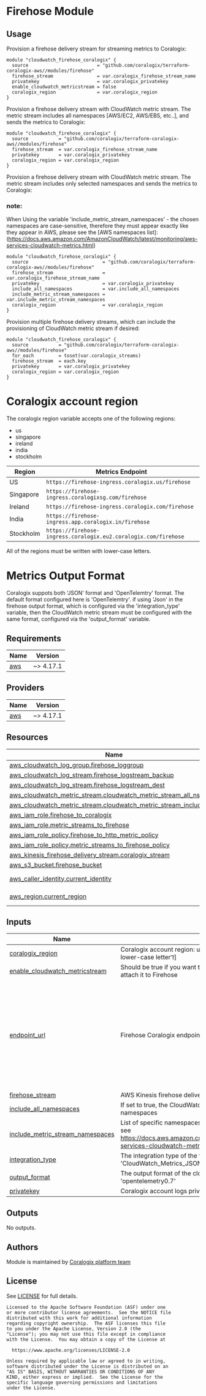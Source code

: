 # Firehose Module

## Usage
Provision a firehose delivery stream for streaming metrics to Coralogix:
```
module "cloudwatch_firehose_coralogix" {
  source                         = "github.com/coralogix/terraform-coralogix-aws//modules/firehose"
  firehose_stream                = var.coralogix_firehose_stream_name
  privatekey                     = var.coralogix_privatekey
  enable_cloudwatch_metricstream = false
  coralogix_region               = var.coralogix_region
}
```

Provision a firehose delivery stream with CloudWatch metric stream.
The metric stream includes all namespaces [AWS/EC2, AWS/EBS, etc..], and sends the metrics to Coralogix:
```
module "cloudwatch_firehose_coralogix" {
  source           = "github.com/coralogix/terraform-coralogix-aws//modules/firehose"
  firehose_stream  = var.coralogix_firehose_stream_name
  privatekey       = var.coralogix_privatekey
  coralogix_region = var.coralogix_region
}
```

Provision a firehose delivery stream with CloudWatch metric stream.
The metric stream includes only selected namespaces and sends the metrics to Coralogix:
### note:
When Using the variable 'include_metric_stream_namespaces' - the chosen namespaces are case-sensitive, therefore they must appear exactly like they appear in AWS, please see the [AWS namespaces list]: 
(https://docs.aws.amazon.com/AmazonCloudWatch/latest/monitoring/aws-services-cloudwatch-metrics.html)
```
module "cloudwatch_firehose_coralogix" {
  source                           = "github.com/coralogix/terraform-coralogix-aws//modules/firehose"
  firehose_stream                  = var.coralogix_firehose_stream_name
  privatekey                       = var.coralogix_privatekey
  include_all_namespaces           = var.include_all_namespaces
  include_metric_stream_namespaces = var.include_metric_stream_namespaces
  coralogix_region                 = var.coralogix_region
}
```

Provision multiple firehose delivery streams, which can include the provisioning of CloudWatch metric stream if desired:
```
module "cloudwatch_firehose_coralogix" {
  source           = "github.com/coralogix/terraform-coralogix-aws//modules/firehose"
  for_each         = toset(var.coralogix_streams)
  firehose_stream  = each.key
  privatekey       = var.coralogix_privatekey
  coralogix_region = var.coralogix_region
}
```

# Coralogix account region
The coralogix region variable accepts one of the following regions:
* us
* singapore
* ireland
* india
* stockholm

| Region    | Metrics Endpoint
|-----------|-----------------------------------------------------------------|
| US        | `https://firehose-ingress.coralogix.us/firehose`                |
| Singapore | `https://firehose-ingress.coralogixsg.com/firehose`             |
| Ireland   | `https://firehose-ingress.coralogix.com/firehose`               |
| India     | `https://firehose-ingress.app.coralogix.in/firehose`            |
| Stockholm | `https://firehose-ingress.coralogix.eu2.coralogix.com/firehose` |

All of the regions must be written with lower-case letters. 

# Metrics Output Format
Coralogix suppots both 'JSON' format and 'OpenTelemtry' format. 
The default format configured here is 'OpenTelemtry'. 
if using 'Json' in the firehose output format, which is configured via the 'integration_type' variable,
then the CloudWatch metric stream must be configured with the same format, configured via the 'output_format' variable.



<!-- BEGIN_TF_DOCS -->
## Requirements

| Name | Version |
|------|---------|
| <a name="requirement_aws"></a> [aws](#requirement\_aws) | ~> 4.17.1 |

## Providers

| Name | Version |
|------|---------|
| <a name="provider_aws"></a> [aws](#provider\_aws) | ~> 4.17.1 |

## Resources

| Name | Type |
|------|------|
| [aws_cloudwatch_log_group.firehose_loggroup](https://registry.terraform.io/providers/hashicorp/aws/latest/docs/resources/cloudwatch_log_group) | resource |
| [aws_cloudwatch_log_stream.firehose_logstream_backup](https://registry.terraform.io/providers/hashicorp/aws/latest/docs/resources/cloudwatch_log_stream) | resource |
| [aws_cloudwatch_log_stream.firehose_logstream_dest](https://registry.terraform.io/providers/hashicorp/aws/latest/docs/resources/cloudwatch_log_stream) | resource |
| [aws_cloudwatch_metric_stream.cloudwatch_metric_stream_all_ns](https://registry.terraform.io/providers/hashicorp/aws/latest/docs/resources/cloudwatch_metric_stream) | resource |
| [aws_cloudwatch_metric_stream.cloudwatch_metric_stream_included_ns](https://registry.terraform.io/providers/hashicorp/aws/latest/docs/resources/cloudwatch_metric_stream) | resource |
| [aws_iam_role.firehose_to_coralogix](https://registry.terraform.io/providers/hashicorp/aws/latest/docs/resources/iam_role) | resource |
| [aws_iam_role.metric_streams_to_firehose](https://registry.terraform.io/providers/hashicorp/aws/latest/docs/resources/iam_role) | resource |
| [aws_iam_role_policy.firehose_to_http_metric_policy](https://registry.terraform.io/providers/hashicorp/aws/latest/docs/resources/iam_role_policy) | resource |
| [aws_iam_role_policy.metric_streams_to_firehose_policy](https://registry.terraform.io/providers/hashicorp/aws/latest/docs/resources/iam_role_policy) | resource |
| [aws_kinesis_firehose_delivery_stream.coralogix_stream](https://registry.terraform.io/providers/hashicorp/aws/latest/docs/resources/kinesis_firehose_delivery_stream) | resource |
| [aws_s3_bucket.firehose_bucket](https://registry.terraform.io/providers/hashicorp/aws/latest/docs/resources/s3_bucket) | resource |
| [aws_caller_identity.current_identity](https://registry.terraform.io/providers/hashicorp/aws/latest/docs/data-sources/caller_identity) | data source |
| [aws_region.current_region](https://registry.terraform.io/providers/hashicorp/aws/latest/docs/data-sources/region) | data source |

## Inputs

| Name | Description | Type | Default | Required |
|------|-------------|------|---------|:--------:|
| <a name="input_coralogix_region"></a> [coralogix\_region](#input\_coralogix\_region) | Coralogix account region: us, singapore, ireland, india, stockholm [in lower-case letterד] | `any` | n/a | yes |
| <a name="input_enable_cloudwatch_metricstream"></a> [enable\_cloudwatch\_metricstream](#input\_enable\_cloudwatch\_metricstream) | Should be true if you want to create a new Cloud Watch metric stream and attach it to Firehose | `bool` | `true` | no |
| <a name="input_endpoint_url"></a> [endpoint\_url](#input\_endpoint\_url) | Firehose Coralogix endpoint | `map(any)` | <pre>{<br>  "india": {<br>    "url": "https://firehose-ingress.coralogix.in/firehose"<br>  },<br>  "ireland": {<br>    "url": "https://firehose-ingress.coralogix.com/firehose"<br>  },<br>  "singapore": {<br>    "url": "https://firehose-ingress.coralogixsg.com/firehose"<br>  },<br>  "stockholm": {<br>    "url": "https://firehose-ingress.eu2.coralogix.com/firehose"<br>  },<br>  "us": {<br>    "url": "https://firehose-ingress.coralogix.us/firehose"<br>  }<br>}</pre> | no |
| <a name="input_firehose_stream"></a> [firehose\_stream](#input\_firehose\_stream) | AWS Kinesis firehose delivery stream name | `string` | n/a | yes |
| <a name="input_include_all_namespaces"></a> [include\_all\_namespaces](#input\_include\_all\_namespaces) | If set to true, the CloudWatch metric stream will include all available namespaces | `bool` | `true` | no |
| <a name="input_include_metric_stream_namespaces"></a> [include\_metric\_stream\_namespaces](#input\_include\_metric\_stream\_namespaces) | List of specific namespaces to include in the CloudWatch metric stream, see https://docs.aws.amazon.com/AmazonCloudWatch/latest/monitoring/aws-services-cloudwatch-metrics.html | `list(string)` | `[]` | no |
| <a name="input_integration_type"></a> [integration\_type](#input\_integration\_type) | The integration type of the firehose delivery stream: 'CloudWatch\_Metrics\_JSON' or 'CloudWatch\_Metrics\_OpenTelemetry070' | `string` | `"CloudWatch_Metrics_OpenTelemetry070"` | no |
| <a name="input_output_format"></a> [output\_format](#input\_output\_format) | The output format of the cloudwatch metric stream: 'json' or 'opentelemetry0.7' | `string` | `"opentelemetry0.7"` | no |
| <a name="input_privatekey"></a> [privatekey](#input\_privatekey) | Coralogix account logs private key | `any` | n/a | yes |

## Outputs

No outputs.
<!-- END_TF_DOCS -->

## Authors
Module is maintained by [Coralogix platform team](https://github.com/orgs/coralogix/people/amit-mazor)

## License 
See [LICENSE](https://github.com/coralogix/terraform-coralogix-aws/blob/master/LICENSE) for full details.
```
Licensed to the Apache Software Foundation (ASF) under one
or more contributor license agreements.  See the NOTICE file
distributed with this work for additional information
regarding copyright ownership.  The ASF licenses this file
to you under the Apache License, Version 2.0 (the
"License"); you may not use this file except in compliance
with the License.  You may obtain a copy of the License at

  https://www.apache.org/licenses/LICENSE-2.0

Unless required by applicable law or agreed to in writing,
software distributed under the License is distributed on an
"AS IS" BASIS, WITHOUT WARRANTIES OR CONDITIONS OF ANY
KIND, either express or implied.  See the License for the
specific language governing permissions and limitations
under the License.
```
